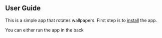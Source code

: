 ## User Guide

This is a simple app that rotates wallpapers. First step is to [install](README.md#Installation) the app.

You can either run the app in the back
